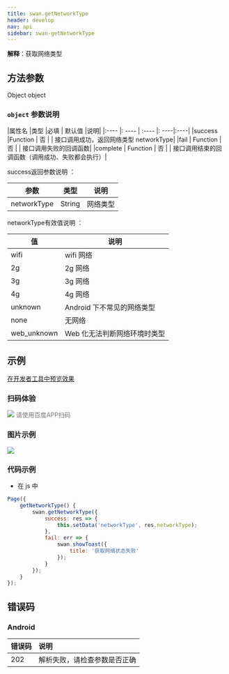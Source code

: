 ```yaml
---
title: swan.getNetworkType
header: develop
nav: api
sidebar: swan-getNetworkType
---
```




**解释**：获取网络类型
 

## 方法参数 

Object object

###  `object` 参数说明  

|属性名 |类型  |必填 | 默认值 |说明|
|:---- |: ---- | :---- |: ----|:----|
|success |Function  |  否  | | 接口调用成功，返回网络类型 networkType|
|fail | Function  |  否  | | 接口调用失败的回调函数|
|complete  |  Function  |  否 | | 接口调用结束的回调函数（调用成功、失败都会执行）|

 success返回参数说明 ：

| 参数  | 类型 | 说明 |
|---- | ---- |---|
|networkType |String|网络类型|

 networkType有效值说明 ：

| 值 | 说明 |
|----|----|
|wifi|wifi 网络|
|2g|2g 网络|
|3g|3g 网络|
|4g|4g 网络|
|unknown|Android 下不常见的网络类型|
|none|无网络|
|web_unknown|Web 化无法判断网络环境时类型|
## 示例

<a href="swanide://fragment/6fb983a430aa1864af5650c5b9b54f9d1569478503845" title="在开发者工具中预览效果" target="_self">在开发者工具中预览效果</a>

### 扫码体验

<div class='scan-code-container'>
    <img src="https://b.bdstatic.com/miniapp/assets/images/doc_demo/getNetworkType.png" class="demo-qrcode-image" />
    <font color=#777 12px>请使用百度APP扫码</font>
</div>




### 图片示例
<div class="m-doc-custom-examples">
    <div class="m-doc-custom-examples-correct">
        <img src="https://b.bdstatic.com/miniapp/images/getNetworkType.gif">
    </div>
    <div class="m-doc-custom-examples-correct">
        <img src=" ">
    </div>
    <div class="m-doc-custom-examples-correct">
        <img src=" ">
    </div>     
</div>

### 代码示例 



* 在 js 中

```js
Page({
    getNetworkType() {
        swan.getNetworkType({
            success: res => {
                this.setData('networkType', res.networkType);
            },
            fail: err => {
                swan.showToast({
                    title: '获取网络状态失败'
                });
            }
        });
    }
});
```


##  错误码
###  Android

|错误码|说明|
|:--|:--|
|202|解析失败，请检查参数是否正确      |


